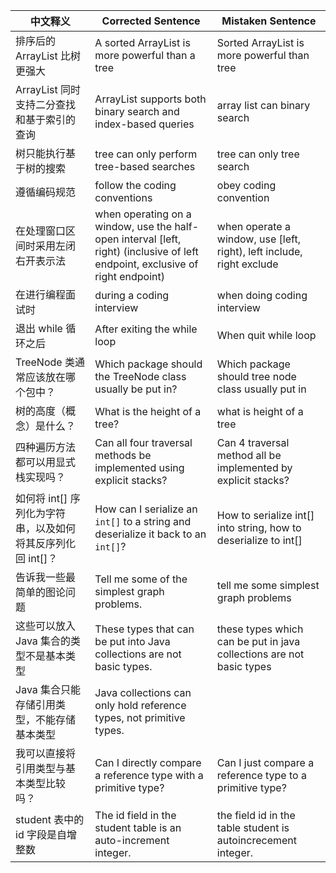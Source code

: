 | 中文释义                                      | Corrected Sentence                                      | Mistaken Sentence                          |
|-----------------------------------------------|---------------------------------------------------------|--------------------------------------------|
| 排序后的 ArrayList 比树更强大                  | A sorted ArrayList is more powerful than a tree         | Sorted ArrayList is more powerful than tree |
| ArrayList 同时支持二分查找和基于索引的查询      | ArrayList supports both binary search and index-based queries | array list can binary search               |
| 树只能执行基于树的搜索                         | tree can only perform tree-based searches               | tree can only tree search                  |
| 遵循编码规范                                  | follow the coding conventions                           | obey coding convention                     |
| 在处理窗口区间时采用左闭右开表示法            | when operating on a window, use the half-open interval [left, right) (inclusive of left endpoint, exclusive of right endpoint) | when operate a window, use [left, right), left include, right exclude |
| 在进行编程面试时                              | during a coding interview                               | when doing coding interview                |
| 退出 while 循环之后                           | After exiting the while loop                            | When quit while loop                       |
| TreeNode 类通常应该放在哪个包中？             | Which package should the TreeNode class usually be put in? | Which package should tree node class usually put in |
| 树的高度（概念）是什么？                      | What is the height of a tree?                           | what is height of a tree                   |
| 四种遍历方法都可以用显式栈实现吗？            | Can all four traversal methods be implemented using explicit stacks? | Can 4 traversal method all be implemented by explicit stacks? |
| 如何将 int[] 序列化为字符串，以及如何将其反序列化回 int[]？ | How can I serialize an `int[]` to a string and deserialize it back to an `int[]`? | How to serialize int[] into string, how to deserialize to int[] |
| 告诉我一些最简单的图论问题                     | Tell me some of the simplest graph problems.            | tell me some simplest graph problems        |
| 这些可以放入 Java 集合的类型不是基本类型        | These types that can be put into Java collections are not basic types. | these types which can be put in java collections are not basic types |
| Java 集合只能存储引用类型，不能存储基本类型      | Java collections can only hold reference types, not primitive types. |                                            |
| 我可以直接将引用类型与基本类型比较吗？         | Can I directly compare a reference type with a primitive type? | Can I just compare a reference type to a primitive type? |
| student 表中的 id 字段是自增整数               | The id field in the student table is an auto-increment integer. | the field id in the table student is autoincrecement integer. |
